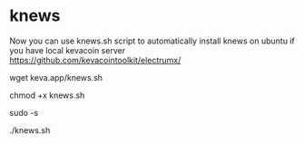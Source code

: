 # knews

Now you can use knews.sh script to automatically install knews on ubuntu if you have local kevacoin server https://github.com/kevacointoolkit/electrumx/

wget keva.app/knews.sh

chmod +x knews.sh

sudo -s

./knews.sh



